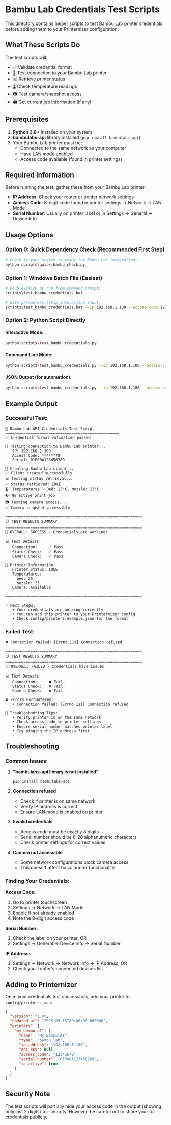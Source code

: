 # Bambu Lab Credentials Test Scripts

This directory contains helper scripts to test Bambu Lab printer credentials before adding them to your Printernizer configuration.

## What These Scripts Do

The test scripts will:
- ✅ Validate credential format
- 🔌 Test connection to your Bambu Lab printer
- 📊 Retrieve printer status
- 🌡️ Check temperature readings
- 📷 Test camera/snapshot access
- 🖨️ Get current job information (if any)

## Prerequisites

1. **Python 3.8+** installed on your system
2. **bambulabs-api** library installed (`pip install bambulabs-api`)
3. Your Bambu Lab printer must be:
   - Connected to the same network as your computer
   - Have LAN mode enabled
   - Access code available (found in printer settings)

## Required Information

Before running the test, gather these from your Bambu Lab printer:

- **IP Address**: Check your router or printer network settings
- **Access Code**: 8-digit code found in printer settings → Network → LAN Mode
- **Serial Number**: Usually on printer label or in Settings → General → Device Info

## Usage Options

### Option 0: Quick Dependency Check (Recommended First Step)
```bash
# Check if your system is ready for Bambu Lab integration:
python scripts\quick_bambu_check.py
```

### Option 1: Windows Batch File (Easiest)
```bash
# Double-click or run from command prompt:
scripts\test_bambu_credentials.bat

# With parameters (skip interactive input):
scripts\test_bambu_credentials.bat --ip 192.168.1.100 --access-code 12345678 --serial 01P00A123456789
```

### Option 2: Python Script Directly

#### Interactive Mode:
```bash
python scripts\test_bambu_credentials.py
```

#### Command Line Mode:
```bash
python scripts\test_bambu_credentials.py --ip 192.168.1.100 --access-code 12345678 --serial 01P00A123456789
```

#### JSON Output (for automation):
```bash
python scripts\test_bambu_credentials.py --ip 192.168.1.100 --access-code 12345678 --serial 01P00A123456789 --json
```

## Example Output

### Successful Test:
```
🚀 Bambu Lab API Credentials Test Script
==================================================
✅ Credential format validation passed

🔄 Testing connection to Bambu Lab printer...
   IP: 192.168.1.100
   Access Code: ******78
   Serial: 01P00A123456789

🔌 Creating Bambu Lab client...
✅ Client created successfully
📊 Testing status retrieval...
✅ Status retrieved: IDLE
🌡️  Temperatures - Bed: 25°C, Nozzle: 23°C
📭 No active print job
📷 Testing camera access...
✅ Camera snapshot accessible

============================================================
📋 TEST RESULTS SUMMARY
============================================================
🎉 OVERALL: SUCCESS - Credentials are working!

📊 Test Details:
   Connection:     ✅ Pass
   Status Check:   ✅ Pass
   Camera Check:   ✅ Pass

📝 Printer Information:
   Printer Status: IDLE
   Temperatures:
     bed: 25
     nozzle: 23
   Camera: Available

============================================================

💡 Next Steps:
   • Your credentials are working correctly
   • You can add this printer to your Printernizer config
   • Check config/printers.example.json for the format
```

### Failed Test:
```
❌ Connection failed: [Errno 111] Connection refused

============================================================
📋 TEST RESULTS SUMMARY
============================================================
💥 OVERALL: FAILED - Credentials have issues

📊 Test Details:
   Connection:     ❌ Fail
   Status Check:   ❌ Fail
   Camera Check:   ❌ Fail

❌ Errors Encountered:
   • Connection failed: [Errno 111] Connection refused

🔧 Troubleshooting Tips:
   • Verify printer is on the same network
   • Check access code in printer settings
   • Ensure serial number matches printer label
   • Try pinging the IP address first
```

## Troubleshooting

### Common Issues:

1. **"bambulabs-api library is not installed"**
   ```bash
   pip install bambulabs-api
   ```

2. **Connection refused**
   - Check if printer is on same network
   - Verify IP address is correct
   - Ensure LAN mode is enabled on printer

3. **Invalid credentials**
   - Access code must be exactly 8 digits
   - Serial number should be 8-20 alphanumeric characters
   - Check printer settings for correct values

4. **Camera not accessible**
   - Some network configurations block camera access
   - This doesn't affect basic printer functionality

### Finding Your Credentials:

**Access Code:**
1. Go to printer touchscreen
2. Settings → Network → LAN Mode
3. Enable if not already enabled
4. Note the 8-digit access code

**Serial Number:**
1. Check the label on your printer, OR
2. Settings → General → Device Info → Serial Number

**IP Address:**
1. Settings → Network → Network Info → IP Address, OR
2. Check your router's connected devices list

## Adding to Printernizer

Once your credentials test successfully, add your printer to `config/printers.json`:

```json
{
  "version": "1.0",
  "updated_at": "2025-09-15T00:00:00.000000",
  "printers": {
    "my_bambu_a1": {
      "name": "My Bambu A1",
      "type": "bambu_lab",
      "ip_address": "192.168.1.100",
      "api_key": null,
      "access_code": "12345678",
      "serial_number": "01P00A123456789",
      "is_active": true
    }
  }
}
```

## Security Note

The test scripts will partially hide your access code in the output (showing only last 2 digits) for security. However, be careful not to share your full credentials publicly.